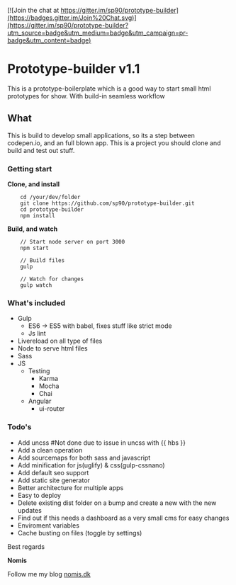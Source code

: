 [![Join the chat at https://gitter.im/sp90/prototype-builder](https://badges.gitter.im/Join%20Chat.svg)](https://gitter.im/sp90/prototype-builder?utm_source=badge&utm_medium=badge&utm_campaign=pr-badge&utm_content=badge)

# Prototype-builder v1.1

This is a prototype-boilerplate which is a good way to start small html prototypes for show. With build-in seamless workflow

## What

This is build to develop small applications, so its a step between codepen.io, and an full blown app. This is a project you should clone and build and test out stuff. 

### Getting start

**Clone, and install**

```
	cd /your/dev/folder
	git clone https://github.com/sp90/prototype-builder.git
	cd prototype-builder
	npm install
```

**Build, and watch**

```
	// Start node server on port 3000
	npm start
	
	// Build files
	gulp

	// Watch for changes
	gulp watch
```


### What's included

* Gulp
	* ES6 -> ES5 with babel, fixes stuff like strict mode
	* Js lint
* Livereload on all type of files
* Node to serve html files
* Sass
* JS
	* Testing
		* Karma
		* Mocha
		* Chai
	* Angular
		* ui-router

### Todo's

* Add uncss #Not done due to issue in uncss with {{ hbs }}
* Add a clean operation
* Add sourcemaps for both sass and javascript
* Add minification for js(uglify) & css(gulp-cssnano) 
* Add default seo support
* Add static site generator
* Better architecture for multiple apps
* Easy to deploy
* Delete existing dist folder on a bump and create a new with the new updates
* Find out if this needs a dashboard as a very small cms for easy changes
* Enviroment variables
* Cache busting on files (toggle by settings)

Best regards

**Nomis**


Follow me my blog <a href="http://nomis.dk">nomis.dk</a>
